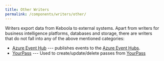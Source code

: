 ```yaml
---
title: Other Writers
permalink: /components/writers/other/
---
```


Writers export data from Keboola to external systems.
Apart from writers for business intelligence platforms, databases and storage, there are
writers that do not fall into any of the above mentioned categories:

- [Azure Event Hub](/components/writers/other/azure-event-hub/) --- publishes events to the [Azure Event Hubs](https://azure.microsoft.com/en-us/services/event-hubs/).
- [YourPass](/components/writers/other/yourpass/) --- Used to create/update/delete passes from [YourPass](https://www.yourpass.eu/)
